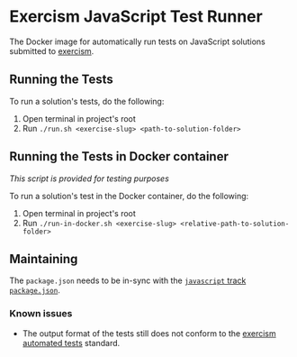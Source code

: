 # Exercism JavaScript Test Runner

The Docker image for automatically run tests on JavaScript solutions submitted to [exercism][web-exercism].

## Running the Tests

To run a solution's tests, do the following:
1. Open terminal in project's root
2. Run `./run.sh <exercise-slug> <path-to-solution-folder>`

## Running the Tests in Docker container

*This script is provided for testing purposes*

To run a solution's test in the Docker container, do the following:
1. Open terminal in project's root
2. Run `./run-in-docker.sh <exercise-slug> <relative-path-to-solution-folder>`

## Maintaining

The `package.json` needs to be in-sync with the [`javascript` track `package.json`][git-javascript].

### Known issues

* The output format of the tests still does not conform to the [exercism automated tests][git-automated-tests] standard.

[web-exercism]: https://exercism.io
[git-automated-tests]: https://github.com/exercism/automated-tests
[git-javascript]: https://github.com/exercism/javascript
